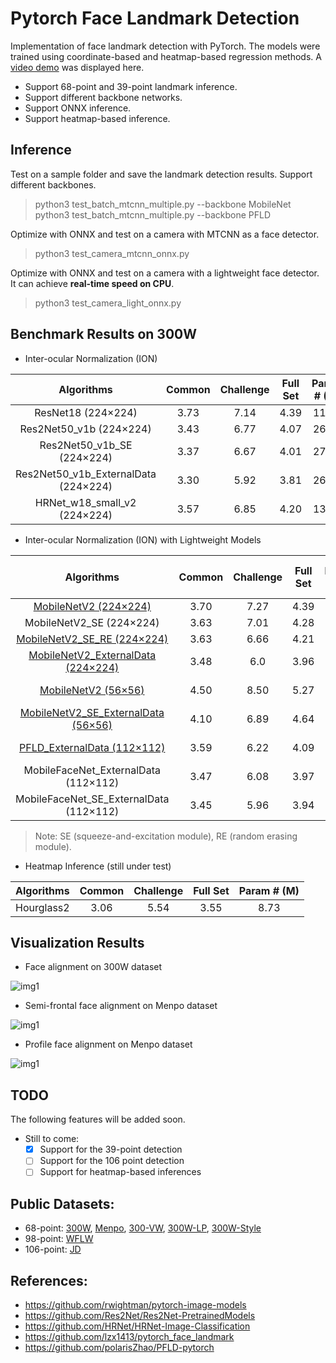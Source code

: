 # Pytorch Face Landmark Detection
Implementation of face landmark detection with PyTorch. The models were trained using coordinate-based and heatmap-based regression methods. A [video demo](https://lnkd.in/eH27JcP) was displayed here. 

* Support 68-point and 39-point landmark inference.
* Support different backbone networks.
* Support ONNX inference. 
* Support heatmap-based inference.

## Inference
Test on a sample folder and save the landmark detection results. Support different backbones.
> python3 test_batch_mtcnn_multiple.py --backbone MobileNet
> python3 test_batch_mtcnn_multiple.py --backbone PFLD

Optimize with ONNX and test on a camera with MTCNN as a face detector. 
> python3 test_camera_mtcnn_onnx.py

Optimize with ONNX and test on a camera with a lightweight face detector. It can achieve **real-time speed on CPU**.
> python3 test_camera_light_onnx.py

## Benchmark Results on 300W

* Inter-ocular Normalization (ION)

| Algorithms | Common | Challenge | Full Set | Param # (M) | 
|:-:|:-:|:-:|:-:|:-:|
| ResNet18 (224×224)  |3.73 | 7.14 | 4.39 | 11.76 | 
| Res2Net50_v1b (224×224)  |3.43 | 6.77 | 4.07 | 26.00 | 
| Res2Net50_v1b_SE (224×224)  |3.37 | 6.67 | 4.01| 27.05 |
| Res2Net50_v1b_ExternalData (224×224)  |3.30 | 5.92 | 3.81 | 26.00 | 
| HRNet_w18_small_v2 (224×224)  | 3.57 | 6.85 | 4.20 | 13.83 | 

* Inter-ocular Normalization (ION) with Lightweight Models

| Algorithms | Common | Challenge | Full Set | Param # (M) | CPU Inference (s) |
|:-:|:-:|:-:|:-:|:-:|:-:|
| [MobileNetV2 (224×224)](https://drive.google.com/file/d/1w424ZxfBsv7NFwoqynRPNxe43FHABeJV/view?usp=sharing )    |3.70 | 7.27 | 4.39 | 3.74 | 1.2|
| MobileNetV2_SE (224×224)  | 3.63 | 7.01 | 4.28 | 4.15 | /|
| [MobileNetV2_SE_RE (224×224)](https://drive.google.com/file/d/18ADLfuucnNhJyNIA3p0WJLR8J3-An_OG/view?usp=sharing)  | 3.63 | 6.66 | 4.21 | 4.15 | /|
| [MobileNetV2_ExternalData (224×224)](https://drive.google.com/file/d/1Le5UdpMkKOTRr1sTp4lwkw8263sbgdSe/view?usp=sharing)   |3.48 | 6.0 | 3.96 | 3.74 | 1.2|
| [MobileNetV2 (56×56)](https://drive.google.com/file/d/10DyP9GqAATXFj64MmXlet84Ewb4ryP1K/view?usp=sharing)  |4.50 | 8.50 | 5.27 | 3.74 | 0.01 ([onnx](https://drive.google.com/file/d/1UkJfsY1Y00IhxuGS-mEZkfKC3ekfFI3G/view?usp=sharing))|
| [MobileNetV2_SE_ExternalData (56×56)](https://drive.google.com/file/d/1BcfUVGPHlILLlWN4h6E9lbwtz85PUbuW/view?usp=sharing)  |4.10 | 6.89 | 4.64 | 4.10 | 0.01 ([onnx](https://drive.google.com/file/d/1Kw-OKKAzoPxg1hVMvdtCbnCw2GWNC85q/view?usp=sharing))|
| [PFLD_ExternalData (112×112)](https://drive.google.com/file/d/1zgQdcVuuHS73jiNmqPToOPDS9PjCl9cy/view?usp=sharing)  | 3.59 | 6.22 | 4.09 | 0.73 | 0.01 ([onnx](https://drive.google.com/file/d/1me3-AC6rVcvVyyxNP7FxqdAN5SoDTj95/view?usp=sharing))|
| MobileFaceNet_ExternalData (112×112)  | 3.47 | 6.08 | 3.97 | 1.01 | / |
| MobileFaceNet_SE_ExternalData (112×112)  | 3.45 | 5.96 | 3.94 | 1.03 | / |

> Note: SE (squeeze-and-excitation module), RE (random erasing module).

* Heatmap Inference (still under test)

| Algorithms | Common | Challenge | Full Set | Param # (M) | 
|:-:|:-:|:-:|:-:|:-:|
| Hourglass2  | 3.06 | 5.54 | 3.55 | 8.73 | 

## Visualization Results
* Face alignment on 300W dataset

![img1](https://github.com/cunjian/pytorch_face_landmark/blob/master/imgs/300w.png)

* Semi-frontal face alignment on Menpo dataset

![img1](https://github.com/cunjian/pytorch_face_landmark/blob/master/imgs/menpo_semi_frontal.png)

* Profile face alignment on Menpo dataset

![img1](https://github.com/cunjian/pytorch_face_landmark/blob/master/imgs/menpo_profile.png)


## TODO
The following features will be added soon. 
- Still to come:
  * [x] Support for the 39-point detection
  * [ ] Support for the 106 point detection
  * [ ] Support for heatmap-based inferences
 
## Public Datasets:

* 68-point: [300W](https://ibug.doc.ic.ac.uk/resources/300-W/), [Menpo](https://ibug.doc.ic.ac.uk/resources/2nd-facial-landmark-tracking-competition-menpo-ben/), [300-VW](https://ibug.doc.ic.ac.uk/resources/300-VW/), [300W-LP](http://www.cbsr.ia.ac.cn/users/xiangyuzhu/projects/3DDFA/main.htm), [300W-Style](https://github.com/D-X-Y/landmark-detection/tree/master/SAN)
* 98-point: [WFLW](https://wywu.github.io/projects/LAB/WFLW.html)
* 106-point: [JD](https://facial-landmarks-localization-challenge.github.io/)


## References:
* https://github.com/rwightman/pytorch-image-models
* https://github.com/Res2Net/Res2Net-PretrainedModels
* https://github.com/HRNet/HRNet-Image-Classification
* https://github.com/lzx1413/pytorch_face_landmark
* https://github.com/polarisZhao/PFLD-pytorch


